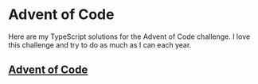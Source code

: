 # Advent of Code

Here are my TypeScript solutions for the Advent of Code challenge. I love this challenge and try to do as much as I can each year.

## [Advent of Code](https://adventofcode.com/2023)
